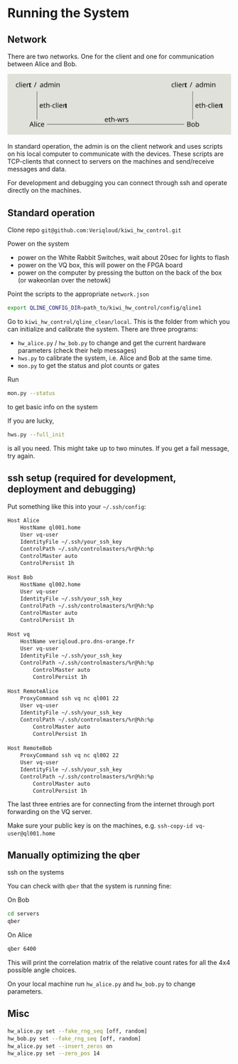 # Running the System

## Network

There are two networks. One for the client and one for communication between Alice and Bob. 

![](pics/network.svg)

In standard operation, the admin is on the client network and uses scripts on his local computer to communicate with the devices. These scripts are TCP-clients that connect to servers on the machines and send/receive messages and data.

For development and debugging you can connect through ssh and operate directly on the machines. 



## Standard operation 

Clone repo `git@github.com:Veriqloud/kiwi_hw_control.git`

Power on the system

- power on the White Rabbit Switches, wait about 20sec for lights to flash 
- power on the VQ box, this will power on the FPGA board 
- power on the computer by pressing the button on the back of the box (or wakeonlan over the netowk)


Point the scripts to the appropriate `network.json`

```.bash
export QLINE_CONFIG_DIR=path_to/kiwi_hw_control/config/qline1
```

Go to `kiwi_hw_control/qline_clean/local`. This is the folder from which you can initialize and calibrate the system. There are three programs:
- `hw_alice.py` / `hw_bob.py` to change and get the current hardware parameters (check their help messages)
- `hws.py` to calibrate the system, i.e. Alice and Bob at the same time. 
- `mon.py` to get the status and plot counts or gates

Run 

```.bash
mon.py --status
``` 

to get basic info on the system

If you are lucky,

```.bash
hws.py --full_init  
```

is all you need. This might take up to two minutes. If you get a fail message, try again. 





## ssh setup (required for development, deployment and debugging)

Put something like this into your `~/.ssh/config`:

```
Host Alice
    HostName ql001.home
    User vq-user
    IdentityFile ~/.ssh/your_ssh_key
    ControlPath ~/.ssh/controlmasters/%r@%h:%p
    ControlMaster auto
    ControlPersist 1h

Host Bob
    HostName ql002.home
    User vq-user
    IdentityFile ~/.ssh/your_ssh_key
    ControlPath ~/.ssh/controlmasters/%r@%h:%p
    ControlMaster auto
    ControlPersist 1h

Host vq
    HostName veriqloud.pro.dns-orange.fr
    User vq-user
    IdentityFile ~/.ssh/your_ssh_key
    ControlPath ~/.ssh/controlmasters/%r@%h:%p
        ControlMaster auto
        ControlPersist 1h

Host RemoteAlice
    ProxyCommand ssh vq nc ql001 22
    User vq-user
    IdentityFile ~/.ssh/your_ssh_key
    ControlPath ~/.ssh/controlmasters/%r@%h:%p
        ControlMaster auto
        ControlPersist 1h

Host RemoteBob
    ProxyCommand ssh vq nc ql002 22
    User vq-user
    IdentityFile ~/.ssh/your_ssh_key
    ControlPath ~/.ssh/controlmasters/%r@%h:%p
        ControlMaster auto
        ControlPersist 1h

```

The last three entries are for connecting from the internet through port forwarding on the VQ server.

Make sure your public key is on the machines, e.g. `ssh-copy-id vq-user@ql001.home`


## Manually optimizing the qber

ssh on the systems

You can check with `qber` that the system is running fine:

On Bob
```.bash
cd servers
qber 
```

On Alice
```.bash
qber 6400
```

This will print the correlation matrix of the relative count rates for all the 4x4 possible angle choices.

On your local machine run `hw_alice.py` and `hw_bob.py` to change parameters.

## Misc


```.bash
hw_alice.py set --fake_rng_seq [off, random]
hw_bob.py set --fake_rng_seq [off, random]
hw_alice.py set --insert_zeros on
hw_alice.py set --zero_pos 14
```







